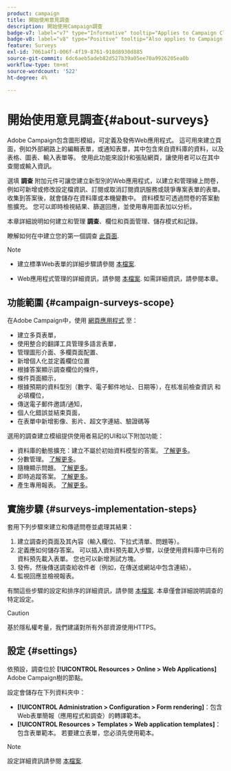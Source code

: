 ```yaml
---
product: campaign
title: 開始使用意見調查
description: 開始使用Campaign調查
badge-v7: label="v7" type="Informative" tooltip="Applies to Campaign Classic v7"
badge-v8: label="v8" type="Positive" tooltip="Also applies to Campaign v8"
feature: Surveys
exl-id: 7061a4f1-006f-4f19-8761-918d8930d885
source-git-commit: 6dc6aeb5adeb82d527b39a05ee70a9926205ea0b
workflow-type: tm+mt
source-wordcount: '522'
ht-degree: 4%

---
```


# 開始使用意見調查{#about-surveys}



Adobe Campaign包含圖形模組，可定義及發佈Web應用程式。 這可用來建立頁面，例如外部網路上的編輯表單，或通知表單，其中包含來自資料庫的資料，以及表格、圖表、輸入表單等。 使用此功能來設計和張貼網頁，讓使用者可以在其中查閱或輸入資訊。

選填 **調查** 附加元件可讓您建立新型別的Web應用程式，以建立和管理線上問卷，例如可新增或修改設定檔資訊、訂閱或取消訂閱資訊服務或競爭專案表單的表單。 收集到答案後，就會儲存在資料庫或本機變數中。 資料模型可透過問卷的答案動態擴充。 您可以即時檢視結果、篩選回應，並使用專用圖表加以分析。

本章詳細說明如何建立和管理 **調查**、欄位和頁面管理、儲存模式和記錄。

瞭解如何在中建立您的第一個調查 [此頁面](getting-started-with-surveys.md).

>[!NOTE]
>
>* 建立標準Web表單的詳細步驟請參閱 [本檔案](../../web/using/about-web-forms.md).
>
>* Web應用程式管理的詳細資訊，請參閱 [本檔案](../../web/using/about-web-applications.md). 如需詳細資訊，請參閱本章。


## 功能範圍 {#campaign-surveys-scope}

在Adobe Campaign中，使用 [網頁應用程式](../../web/using/about-web-forms.md) 至：

* 建立多頁表單，
* 使用整合的翻譯工具管理多語言表單，
* 管理圖形介面、多欄頁面配置、
* 新增個人化並定義欄位位置
* 根據答案顯示調查欄位的條件，
* 條件頁面顯示，
* 根據預期的資料型別（數字、電子郵件地址、日期等），在核准前檢查資訊 和必填欄位，
* 傳送電子郵件邀請/通知，
* 個人化錯誤並結束頁面，
* 在表單中新增影像、影片、超文字連結、驗證碼等

選用的調查建立模組提供使用者易記的UI和以下附加功能：

* 資料庫的動態擴充：建立不屬於初始資料模型的答案。 [了解更多](../../surveys/using/managing-answers.md#storing-collected-answers)。
* 分數管理。 [了解更多](../../surveys/using/managing-answers.md#score-management)。
* 隨機顯示問題。 [了解更多](../../surveys/using/building-a-survey.md#adding-questions)。
* 即時追蹤答案。 [了解更多](../../surveys/using/publish--track-and-use-collected-data.md#response-tracking)。
* 產生專用報表。 [了解更多](../../surveys/using/publish--track-and-use-collected-data.md#reports-on-surveys)。


## 實施步驟 {#surveys-implementation-steps}

套用下列步驟來建立和傳遞問卷並處理其結果：

1. 建立調查的頁面及其內容（輸入欄位、下拉式清單、問題等）。
1. 定義應如何儲存答案。 可以插入資料預先載入步驟，以便使用資料庫中已有的資料預先載入表單。 您也可以新增測試方塊。
1. 發佈，然後傳送調查給收件者（例如，在傳送或網站中包含連結）。
1. 監視回應並檢視報表。

有關這些步驟的設定和排序的詳細資訊，請參閱 [本檔案](../../web/using/about-web-forms.md). 本章僅會詳細說明調查的特定設定。

>[!CAUTION]
>
>基於隱私權考量，我們建議對所有外部資源使用HTTPS。

## 設定 {#settings}

依預設，調查位於 **[!UICONTROL Resources > Online > Web Applications]** Adobe Campaign樹的節點。

設定會儲存在下列資料夾中：

* **[!UICONTROL Administration > Configuration > Form rendering]**：包含Web表單簡報（應用程式和調查）的轉譯範本。
* **[!UICONTROL Resources > Templates > Web application templates]**：包含表單範本。 若要建立表單，您必須先使用範本。

>[!NOTE]
>
>設定詳細資訊請參閱 [本檔案](../../web/using/about-web-forms.md).
